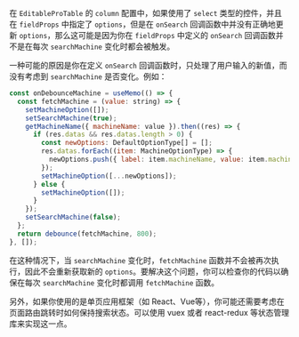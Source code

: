 在 `EditableProTable` 的 `column` 配置中，如果使用了 `select` 类型的控件，并且在 `fieldProps` 中指定了 `options`，但是在 `onSearch` 回调函数中并没有正确地更新 `options`，那么这可能是因为你在 `fieldProps` 中定义的 `onSearch` 回调函数并不是在每次 `searchMachine` 变化时都会被触发。

一种可能的原因是你在定义 `onSearch` 回调函数时，只处理了用户输入的新值，而没有考虑到 `searchMachine` 是否变化。例如：

```javascript
const onDebounceMachine = useMemo(() => {
  const fetchMachine = (value: string) => {
    setMachineOption([]);
    setSearchMachine(true);
    getMachineName({ machineName: value }).then((res) => {
      if (res.datas && res.datas.length > 0) {
        const newOptions: DefaultOptionType[] = [];
        res.datas.forEach((item: MachineOptionType) => {
          newOptions.push({ label: item.machineName, value: item.machineCode });
        });
        setMachineOption([...newOptions]);
      } else {
        setMachineOption([]);
      }
    });
    setSearchMachine(false);
  };
  return debounce(fetchMachine, 800);
}, []);
```

在这种情况下，当 `searchMachine` 变化时，`fetchMachine` 函数并不会被再次执行，因此不会重新获取新的 `options`。要解决这个问题，你可以检查你的代码以确保在每次 `searchMachine` 变化时都调用 `fetchMachine` 函数。

另外，如果你使用的是单页应用框架（如 React、Vue等），你可能还需要考虑在页面路由跳转时如何保持搜索状态。可以使用 vuex 或者 react-redux 等状态管理库来实现这一点。
